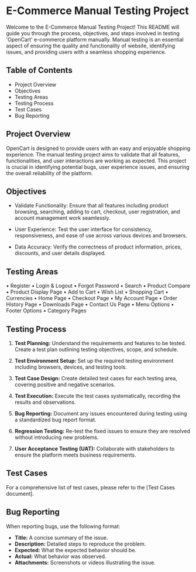 # E-Commerce Manual Testing Project

Welcome to the E-Commerce Manual Testing Project! This README will guide you through the process, objectives, and steps involved in testing 'OpenCart' e-commerce platform manually.
Manual testing is an essential aspect of ensuring the quality and functionality of website, identifying issues, and providing users with a seamless shopping experience.

## Table of Contents

- Project Overview
- Objectives
- Testing Areas
- Testing Process
- Test Cases
- Bug Reporting

## Project Overview

OpenCart is designed to provide users with an easy and enjoyable shopping experience. 
The manual testing project aims to validate that all features, functionalities, and user interactions are working as expected. 
This project is crucial in identifying potential bugs, user experience issues, and ensuring the overall reliability of the platform.

## Objectives

- Validate Functionality: Ensure that all features including product browsing, searching, adding to cart, checkout, user registration, and account management work seamlessly.

- User Experience: Test the user interface for consistency, responsiveness, and ease of use across various devices and browsers.

- Data Accuracy: Verify the correctness of product information, prices, discounts, and user details displayed.

## Testing Areas

• Register
• Login & Logout
• Forgot Password
• Search
• Product Compare
• Product Display Page
• Add to Cart
• Wish List
• Shopping Cart
• Currencies
• Home Page
• Checkout Page
• My Account Page
• Order History Page
• Downloads Page
• Contact Us Page
• Menu Options
• Footer Options
• Category Pages

## Testing Process

1. **Test Planning:** Understand the requirements and features to be tested. Create a test plan outlining testing objectives, scope, and schedule.

2. **Test Environment Setup:** Set up the required testing environment including browsers, devices, and testing tools.

3. **Test Case Design:** Create detailed test cases for each testing area, covering positive and negative scenarios.

4. **Test Execution:** Execute the test cases systematically, recording the results and observations.

5. **Bug Reporting:** Document any issues encountered during testing using a standardized bug report format.

6. **Regression Testing:** Re-test the fixed issues to ensure they are resolved without introducing new problems.

7. **User Acceptance Testing (UAT):** Collaborate with stakeholders to ensure the platform meets business requirements.

## Test Cases

For a comprehensive list of test cases, please refer to the [Test Cases document].

## Bug Reporting

When reporting bugs, use the following format:

- **Title:** A concise summary of the issue.
- **Description:** Detailed steps to reproduce the problem.
- **Expected:** What the expected behavior should be.
- **Actual:** What behavior was observed.
- **Attachments:** Screenshots or videos illustrating the issue.


